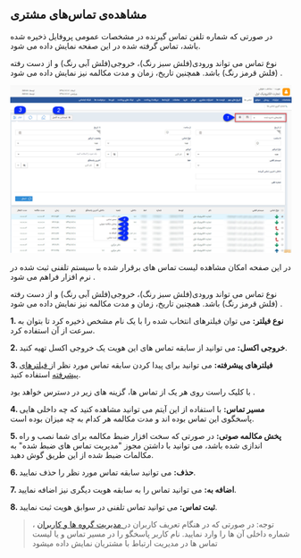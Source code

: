 ﻿##  مشاهده‌ی تماس‌های مشتری 




در صورتی که شماره تلفن تماس گیرنده در مشخصات عمومی پروفایل ذخیره شده باشد، تماس گرفته شده در این صفحه نمایش داده می شود.

نوع تماس می تواند ورودی(فلش سبز رنگ)، خروجی(فلش آبی رنگ) و از دست رفته (فلش قرمز رنگ) باشد. همچنین تاریخ، زمان و مدت مکالمه نیز نمایش داده می شود .

![](Calls.jpg)

در این صفحه امکان مشاهده لیست تماس های برقرار شده با سیستم تلفنی ثبت شده در نرم افزار فراهم می شود .

نوع تماس می تواند ورودی(فلش سبز رنگ)، خروجی(فلش آبی رنگ) و از دست رفته (فلش قرمز رنگ) باشد. همچنین تاریخ، زمان و مدت مکالمه نیز نمایش داده می شود .

**1. نوع فیلتر:** می توان فیلترهای انتخاب شده را با یک نام مشخص ذخیره کرد تا بتوان به سرعت از آن استفاده کرد.

**2. خروجی اکسل:** می توانید از سابقه تماس های این هویت یک خروجی اکسل تهیه کنید.

**3. فیلترهای پیشرفته:** می توانید برای پیدا کردن سابقه تماس مورد نظر از[ فیلترهای پیشرفته](https://github.com/1stco/PayamGostarDocs/blob/master/help%202.5.4/Customer-relationship-management/Advanced-filter/Advanced-filter.md) استفاده کنید.

 با کلیک راست روی هر یک از تماس ها، گزینه های زیر در دسترس خواهد بود .

**4. مسیر تماس:**  با استفاده از این آیتم می توانید مشاهده کنید که چه داخلی هایی پاسخگوی این تماس بوده اند و مدت مکالمه هر کدام به چه میزان بوده است.

**5. پخش مکالمه صوتی:** در صورتی که سخت افزار ضبط مکالمه برای شما نصب و راه اندازی شده باشد، می توانید با داشتن مجوز "مدیریت تماس های ضبط شده" به مکالمات ضبط شده از این طریق گوش دهید.

**6. حذف:** می توانید سابقه تماس مورد نظر را حذف نمایید.

**7. اضافه به:**  می توانید تماس را به سابقه هویت دیگری نیز اضافه نمایید.

**8. ثبت تماس:**  می توانید تماس تلفنی در سوابق هویت ثبت نمایید.

> توجه: در صورتی که در هنگام تعریف کاربران در[ مدیریت گروه ها و کاربران](https://github.com/1stco/PayamGostarDocs/blob/master/help%202.5.4/Settings/Manage-groups-and-users/Manage-groups-and-users.md) ، شماره داخلی آن ها را وارد نمایید. نام کاربر پاسخگو را در مسیر تماس و یا لیست تماس ها در مدیریت ارتباط با مشتریان نمایش داده میشود
